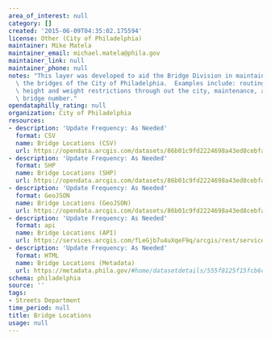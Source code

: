 ```yaml
---
area_of_interest: null
category: []
created: '2015-06-09T04:35:02.175594'
license: Other (City of Philadelphia)
maintainer: Mike Matela
maintainer_email: michael.matela@phila.gov
maintainer_link: null
maintainer_phone: null
notes: "This layer was developed to aid the Bridge Division in maintaining and referencing\
  \ the bridges of the City of Philadelphia.  Examples include: routing trucks with\
  \ height and weight restrictions through out the city, maintenance, and obtaining\
  \ bridge number."
opendataphilly_rating: null
organization: City of Philadelphia
resources:
- description: 'Update Frequency: As Needed'
  format: CSV
  name: Bridge Locations (CSV)
  url: https://opendata.arcgis.com/datasets/86b01c9fd2224698a43ed8cebfac84ec_0.csv
- description: 'Update Frequency: As Needed'
  format: SHP
  name: Bridge Locations (SHP)
  url: https://opendata.arcgis.com/datasets/86b01c9fd2224698a43ed8cebfac84ec_0.zip
- description: 'Update Frequency: As Needed'
  format: GeoJSON
  name: Bridge Locations (GeoJSON)
  url: https://opendata.arcgis.com/datasets/86b01c9fd2224698a43ed8cebfac84ec_0.geojson
- description: 'Update Frequency: As Needed'
  format: api
  name: Bridge Locations (API)
  url: https://services.arcgis.com/fLeGjb7u4uXqeF9q/arcgis/rest/services/Bridge_Locations/FeatureServer/0/query?outFields=*&where=1%3D1
- description: 'Update Frequency: As Needed'
  format: HTML
  name: Bridge Locations (Metadata)
  url: https://metadata.phila.gov/#home/datasetdetails/555f8125f15fcb6c6ed440f6/representationdetails/5571b1a6e4fb1d91393c2109/
schema: philadelphia
source: ''
tags:
- Streets Department
time_period: null
title: Bridge Locations
usage: null
---
```

